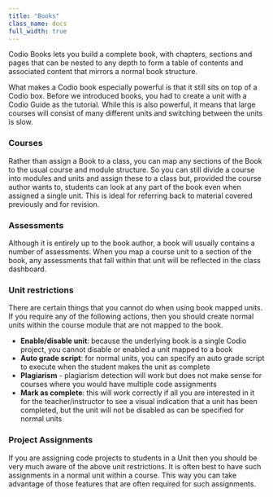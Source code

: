 ```yaml
---
title: "Books"
class_name: docs
full_width: true
---
```


Codio Books lets you build a complete book, with chapters, sections and pages that can be nested to any depth to form a table of contents and associated content that mirrors a normal book structure.

What makes a Codio book especially powerful is that it still sits on top of a Codio box. Before we introduced books, you had to create a unit with a Codio Guide as the tutorial. While this is also powerful, it means that large courses will consist of many different units and switching between the units is slow.

### Courses
Rather than assign a Book to a class, you can map any sections of the Book to the usual course and module structure. So you can still divide a course into modules and units and assign these to a class but, provided the course author wants to, students can look at any part of the book even when assigned a single unit. This is ideal for referring back to material covered previously and for revision.

### Assessments
Although it is entirely up to the book author, a book will usually contains a number of assessments. When you map a course unit to a section of the book, any assessments that fall within that unit will be reflected in the class dashboard.

### Unit restrictions
There are certain things that you cannot do when using book mapped units. If you require any of the following actions, then you should create normal units within the course module that are not mapped to the book.

- **Enable/disable unit**: because the underlying book is a single Codio project, you cannot disable or enabled a unit mapped to a book
- **Auto grade script**: for normal units, you can specify an auto grade script to execute when the student makes the unit as complete
- **Plagiarism** - plagiarism detection will work but does not make sense for courses where you would have multiple code assignments
- **Mark as complete**: this will work correctly if all you are interested in it for the teacher/instructor to see a visual indication that a unit has been completed, but the unit will not be disabled as can be specified for normal units

### Project Assignments
If you are assigning code projects to students in a Unit then you should be very much aware of the above unit restrictions. It is often best to have such assignments in a normal unit within a course. This way you can take advantage of those features that are often required for such assignments.